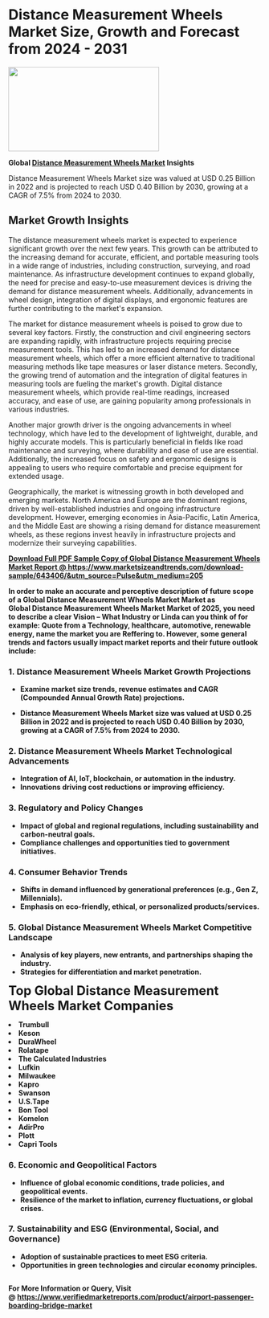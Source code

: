 <H1>Distance Measurement Wheels Market Size, Growth and Forecast from 2024 - 2031</H1><img class="aligncenter size-medium wp-image-584254" src="https://thirdeyenews.in/wp-content/uploads/2024/09/Global-Market-Research-300x168.jpeg" alt="" width="300" height="168" /><p><strong>Global&nbsp;<a href="https://www.marketsizeandtrends.com/download-sample/643406/&amp;utm_source=Pulse&amp;utm_medium=205">Distance Measurement Wheels Market</a> Insights</strong></p><p>Distance Measurement Wheels Market size was valued at USD 0.25 Billion in 2022 and is projected to reach USD 0.40 Billion by 2030, growing at a CAGR of 7.5% from 2024 to 2030.</p><p><h2>Market Growth Insights</h2> <p>The distance measurement wheels market is expected to experience significant growth over the next few years. This growth can be attributed to the increasing demand for accurate, efficient, and portable measuring tools in a wide range of industries, including construction, surveying, and road maintenance. As infrastructure development continues to expand globally, the need for precise and easy-to-use measurement devices is driving the demand for distance measurement wheels. Additionally, advancements in wheel design, integration of digital displays, and ergonomic features are further contributing to the market's expansion.</p> <p><strong><a href="#"></a></strong></p> <p>The market for distance measurement wheels is poised to grow due to several key factors. Firstly, the construction and civil engineering sectors are expanding rapidly, with infrastructure projects requiring precise measurement tools. This has led to an increased demand for distance measurement wheels, which offer a more efficient alternative to traditional measuring methods like tape measures or laser distance meters. Secondly, the growing trend of automation and the integration of digital features in measuring tools are fueling the market's growth. Digital distance measurement wheels, which provide real-time readings, increased accuracy, and ease of use, are gaining popularity among professionals in various industries.</p> <p>Another major growth driver is the ongoing advancements in wheel technology, which have led to the development of lightweight, durable, and highly accurate models. This is particularly beneficial in fields like road maintenance and surveying, where durability and ease of use are essential. Additionally, the increased focus on safety and ergonomic designs is appealing to users who require comfortable and precise equipment for extended usage.</p> <p>Geographically, the market is witnessing growth in both developed and emerging markets. North America and Europe are the dominant regions, driven by well-established industries and ongoing infrastructure development. However, emerging economies in Asia-Pacific, Latin America, and the Middle East are showing a rising demand for distance measurement wheels, as these regions invest heavily in infrastructure projects and modernize their surveying capabilities.</p> <p><strong><a href="#"></p><p><span class=""><strong>Download Full PDF Sample Copy of Global Distance Measurement Wheels Market Report</strong> @ <a href="https://www.marketsizeandtrends.com/download-sample/643406/&amp;utm_source=Pulse&amp;utm_medium=205" target="_blank">https://www.marketsizeandtrends.com/download-sample/643406/&amp;utm_source=Pulse&amp;utm_medium=205</a></span></p><p>In order to make an accurate and perceptive description of future scope of a Global&nbsp;Distance Measurement Wheels Market Market as Global&nbsp;Distance Measurement Wheels Market Market of 2025, you need to describe a clear Vision &ndash; What Industry or Linda can you think of for example: Quote from a Technology, healthcare, automotive, renewable energy, name the market you are Reffering to. However, some general trends and factors usually impact market reports and their future outlook include:</p><h3>1.&nbsp;<strong>Distance Measurement Wheels Market Growth Projections</strong></h3><ul><li>Examine market size trends, revenue estimates and CAGR (Compounded Annual Growth Rate) projections.</li><li><p>Distance Measurement Wheels Market size was valued at USD 0.25 Billion in 2022 and is projected to reach USD 0.40 Billion by 2030, growing at a CAGR of 7.5% from 2024 to 2030.</p></li></ul><h3>2.&nbsp;<strong>Distance Measurement Wheels Market Technological Advancements</strong></h3><ul><li>Integration of AI, IoT, blockchain, or automation in the industry.</li><li>Innovations driving cost reductions or improving efficiency.</li></ul><h3>3.&nbsp;<strong>Regulatory and Policy Changes</strong></h3><ul><li>Impact of global and regional regulations, including sustainability and carbon-neutral goals.</li><li>Compliance challenges and opportunities tied to government initiatives.</li></ul><h3>4.&nbsp;<strong>Consumer Behavior Trends</strong></h3><ul><li>Shifts in demand influenced by generational preferences (e.g., Gen Z, Millennials).</li><li>Emphasis on eco-friendly, ethical, or personalized products/services.</li></ul><h3>5.&nbsp;<strong>Global Distance Measurement Wheels Market Competitive Landscape</strong></h3><ul><li>Analysis of key players, new entrants, and partnerships shaping the industry.</li><li>Strategies for differentiation and market penetration.</li></ul><p data-pm-slice="1 1 []"><span style="color: inherit; font-family: inherit; font-size: 25px;">Top Global Distance Measurement Wheels Market Companies</span></p><div class="" data-test-id=""><p><li>Trumbull</li><li> Keson</li><li> DuraWheel</li><li> Rolatape</li><li> The Calculated Industries</li><li> Lufkin</li><li> Milwaukee</li><li> Kapro</li><li> Swanson</li><li> U.S.Tape</li><li> Bon Tool</li><li> Komelon</li><li> AdirPro</li><li> Plott</li><li> Capri Tools</li></p></div><h3>6.&nbsp;<strong>Economic and Geopolitical Factors</strong></h3><ul><li>Influence of global economic conditions, trade policies, and geopolitical events.</li><li>Resilience of the market to inflation, currency fluctuations, or global crises.</li></ul><h3>7.&nbsp;<strong>Sustainability and ESG (Environmental, Social, and Governance)</strong></h3><ul><li>Adoption of sustainable practices to meet ESG criteria.</li><li>Opportunities in green technologies and circular economy principles.</li></ul><h2><strong style="font-size: 14px;">For More Information or Query, Visit @&nbsp;</strong><a style="background-color: #ffffff; font-size: 14px;" href="https://www.marketsizeandtrends.com/report/distance-measurement-wheels-market/" target="_blank">https://www.verifiedmarketreports.com/product/airport-passenger-boarding-bridge-market</a></h2>

